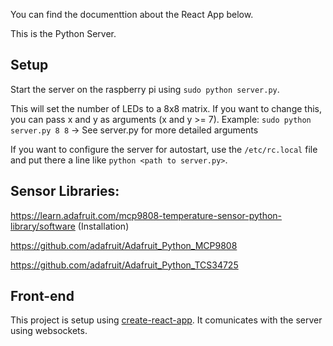 You can find the documenttion about the React App below.

This is the Python Server.

## Setup

Start the server on the raspberry pi using `sudo python server.py`.

This will set the number of LEDs to a 8x8 matrix.
If you want to change this, you can pass x and y as arguments (x and y >= 7).
Example: `sudo python server.py 8 8`
-> See server.py for more detailed arguments

If you want to configure the server for autostart, use the `/etc/rc.local` file and put there a line like `python <path to server.py>`.

## Sensor Libraries:

https://learn.adafruit.com/mcp9808-temperature-sensor-python-library/software (Installation)

https://github.com/adafruit/Adafruit_Python_MCP9808

https://github.com/adafruit/Adafruit_Python_TCS34725

## Front-end

This project is setup using [create-react-app](https://github.com/facebook/create-react-app). It comunicates with the server using websockets.
